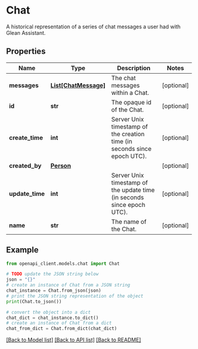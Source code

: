 # Chat

A historical representation of a series of chat messages a user had with Glean Assistant.

## Properties

Name | Type | Description | Notes
------------ | ------------- | ------------- | -------------
**messages** | [**List[ChatMessage]**](ChatMessage.md) | The chat messages within a Chat. | [optional] 
**id** | **str** | The opaque id of the Chat. | [optional] 
**create_time** | **int** | Server Unix timestamp of the creation time (in seconds since epoch UTC). | [optional] 
**created_by** | [**Person**](Person.md) |  | [optional] 
**update_time** | **int** | Server Unix timestamp of the update time (in seconds since epoch UTC). | [optional] 
**name** | **str** | The name of the Chat. | [optional] 

## Example

```python
from openapi_client.models.chat import Chat

# TODO update the JSON string below
json = "{}"
# create an instance of Chat from a JSON string
chat_instance = Chat.from_json(json)
# print the JSON string representation of the object
print(Chat.to_json())

# convert the object into a dict
chat_dict = chat_instance.to_dict()
# create an instance of Chat from a dict
chat_from_dict = Chat.from_dict(chat_dict)
```
[[Back to Model list]](../README.md#documentation-for-models) [[Back to API list]](../README.md#documentation-for-api-endpoints) [[Back to README]](../README.md)


